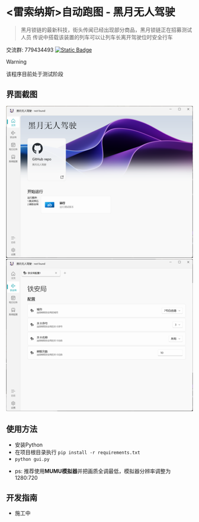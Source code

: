 <!--
 * @Author: Night-stars-1 nujj1042633805@gmail.com
 * @Date: 2024-03-20 22:24:35
 * @LastEditTime: 2024-04-18 22:58:18
 * @LastEditors: Night-stars-1 nujj1042633805@gmail.com
-->
# <雷索纳斯>自动跑图 - 黑月无人驾驶

>黑月锁链的最新科技，街头传闻已经出现部分商品，黑月锁链正在招募测试人员
>传说中搭载该装置的列车可以让列车长离开驾驶位时安全行车

交流群: 779434493 [![Static Badge](https://img.shields.io/badge/Tencent%20QQ-blue.svg?logo=tencentqq&logoColor=white)](https://qm.qq.com/q/OS1MxF6Rkk)


> [!WARNING]
> 该程序目前处于测试阶段

## 界面截图
![home](resources/readme/home.png)
![taj](resources/readme/taj.png)

## 使用方法
- 安装Python
- 在项目根目录执行 `pip install -r requirements.txt`
- `python gui.py`
* ps: 推荐使用**MUMU模拟器**并把画质全调最低，模拟器分辨率调整为1280:720

## 开发指南
- 施工中


